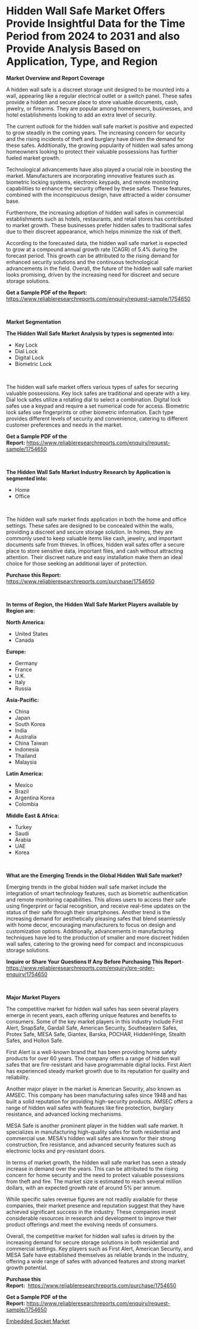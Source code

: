 <p><h1>Hidden Wall Safe Market Offers Provide Insightful Data for the Time Period from 2024 to 2031 and also Provide Analysis Based on Application, Type, and Region</h1></p><p><strong>Market Overview and Report Coverage</strong></p>
<p><p>A hidden wall safe is a discreet storage unit designed to be mounted into a wall, appearing like a regular electrical outlet or a switch panel. These safes provide a hidden and secure place to store valuable documents, cash, jewelry, or firearms. They are popular among homeowners, businesses, and hotel establishments looking to add an extra level of security.</p><p>The current outlook for the hidden wall safe market is positive and expected to grow steadily in the coming years. The increasing concern for security and the rising incidents of theft and burglary have driven the demand for these safes. Additionally, the growing popularity of hidden wall safes among homeowners looking to protect their valuable possessions has further fueled market growth.</p><p>Technological advancements have also played a crucial role in boosting the market. Manufacturers are incorporating innovative features such as biometric locking systems, electronic keypads, and remote monitoring capabilities to enhance the security offered by these safes. These features, combined with the inconspicuous design, have attracted a wider consumer base.</p><p>Furthermore, the increasing adoption of hidden wall safes in commercial establishments such as hotels, restaurants, and retail stores has contributed to market growth. These businesses prefer hidden safes to traditional safes due to their discreet appearance, which helps minimize the risk of theft.</p><p>According to the forecasted data, the hidden wall safe market is expected to grow at a compound annual growth rate (CAGR) of 5.4% during the forecast period. This growth can be attributed to the rising demand for enhanced security solutions and the continuous technological advancements in the field. Overall, the future of the hidden wall safe market looks promising, driven by the increasing need for discreet and secure storage solutions.</p></p>
<p><strong>Get a Sample PDF of the Report:</strong> <a href="https://www.reliableresearchreports.com/enquiry/request-sample/1754650">https://www.reliableresearchreports.com/enquiry/request-sample/1754650</a></p>
<p>&nbsp;</p>
<p><strong>Market Segmentation</strong></p>
<p><strong>The Hidden Wall Safe Market Analysis by types is segmented into:</strong></p>
<p><ul><li>Key Lock</li><li>Dial Lock</li><li>Digital Lock</li><li>Biometric Lock</li></ul></p>
<p>&nbsp;</p>
<p><p>The hidden wall safe market offers various types of safes for securing valuable possessions. Key lock safes are traditional and operate with a key. Dial lock safes utilize a rotating dial to select a combination. Digital lock safes use a keypad and require a set numerical code for access. Biometric lock safes use fingerprints or other biometric information. Each type provides different levels of security and convenience, catering to different customer preferences and needs in the market.</p></p>
<p><strong>Get a Sample PDF of the Report:</strong>&nbsp;<a href="https://www.reliableresearchreports.com/enquiry/request-sample/1754650">https://www.reliableresearchreports.com/enquiry/request-sample/1754650</a></p>
<p>&nbsp;</p>
<p><strong>The Hidden Wall Safe Market Industry Research by Application is segmented into:</strong></p>
<p><ul><li>Home</li><li>Office</li></ul></p>
<p>&nbsp;</p>
<p><p>The hidden wall safe market finds application in both the home and office settings. These safes are designed to be concealed within the walls, providing a discreet and secure storage solution. In homes, they are commonly used to keep valuable items like cash, jewelry, and important documents safe from thieves. In offices, hidden wall safes offer a secure place to store sensitive data, important files, and cash without attracting attention. Their discreet nature and easy installation make them an ideal choice for those seeking an additional layer of protection.</p></p>
<p><strong>Purchase this Report:</strong>&nbsp; <a href="https://www.reliableresearchreports.com/purchase/1754650">https://www.reliableresearchreports.com/purchase/1754650</a></p>
<p>&nbsp;</p>
<p><strong>In terms of Region, the Hidden Wall Safe Market Players available by Region are:</strong></p>
<p>
    <p> <strong> North America: </strong>
        <ul>
            <li>United States</li>
            <li>Canada</li>
        </ul>
        </p> 
    <p> <strong> Europe: </strong>
        <ul>
            <li>Germany</li>
            <li>France</li>
            <li>U.K.</li>
            <li>Italy</li>
            <li>Russia</li>
        </ul>
        </p> 
    <p> <strong> Asia-Pacific: </strong>
        <ul>
            <li>China</li>
            <li>Japan</li>
            <li>South Korea</li>
            <li>India</li>
            <li>Australia</li>
            <li>China Taiwan</li>
            <li>Indonesia</li>
            <li>Thailand</li>
            <li>Malaysia</li>
        </ul>
        </p> 
    <p> <strong> Latin America: </strong>
        <ul>
            <li>Mexico</li>
            <li>Brazil</li>
            <li>Argentina Korea</li>
            <li>Colombia</li>
        </ul>
        </p> 
    <p> <strong> Middle East & Africa: </strong>
        <ul>
            <li>Turkey</li>
            <li>Saudi</li>
            <li>Arabia</li>
            <li>UAE</li>
            <li>Korea</li>
        </ul>
    </p>
    </p>
<p>&nbsp;</p>
<p><strong>What are the Emerging Trends in the Global Hidden Wall Safe market?</strong></p>
<p><p>Emerging trends in the global hidden wall safe market include the integration of smart technology features, such as biometric authentication and remote monitoring capabilities. This allows users to access their safe using fingerprint or facial recognition, and receive real-time updates on the status of their safe through their smartphones. Another trend is the increasing demand for aesthetically pleasing safes that blend seamlessly with home decor, encouraging manufacturers to focus on design and customization options. Additionally, advancements in manufacturing techniques have led to the production of smaller and more discreet hidden wall safes, catering to the growing need for compact and inconspicuous storage solutions.</p></p>
<p><strong>Inquire or Share Your Questions If Any Before Purchasing This Report</strong>- <a href="https://www.reliableresearchreports.com/enquiry/pre-order-enquiry/1754650">https://www.reliableresearchreports.com/enquiry/pre-order-enquiry/1754650</a></p>
<p>&nbsp;</p>
<p><strong>Major Market Players</strong></p>
<p><p>The competitive market for hidden wall safes has seen several players emerge in recent years, each offering unique features and benefits to consumers. Some of the key market players in this industry include First Alert, SnapSafe, Gardall Safe, American Security, Southeastern Safes, Protex Safe, MESA Safe, Giantex, Barska, POCHAR, HiddenHinge, Stealth Safes, and Hollon Safe.</p><p>First Alert is a well-known brand that has been providing home safety products for over 60 years. The company offers a range of hidden wall safes that are fire-resistant and have programmable digital locks. First Alert has experienced steady market growth due to its reputation for quality and reliability.</p><p>Another major player in the market is American Security, also known as AMSEC. This company has been manufacturing safes since 1948 and has built a solid reputation for providing high-security products. AMSEC offers a range of hidden wall safes with features like fire protection, burglary resistance, and advanced locking mechanisms.</p><p>MESA Safe is another prominent player in the hidden wall safe market. It specializes in manufacturing high-quality safes for both residential and commercial use. MESA's hidden wall safes are known for their strong construction, fire resistance, and advanced security features such as electronic locks and pry-resistant doors.</p><p>In terms of market growth, the hidden wall safe market has seen a steady increase in demand over the years. This can be attributed to the rising concern for home security and the need to protect valuable possessions from theft and fire. The market size is estimated to reach several million dollars, with an expected growth rate of around 5% per annum.</p><p>While specific sales revenue figures are not readily available for these companies, their market presence and reputation suggest that they have achieved significant success in the industry. These companies invest considerable resources in research and development to improve their product offerings and meet the evolving needs of consumers.</p><p>Overall, the competitive market for hidden wall safes is driven by the increasing demand for secure storage solutions in both residential and commercial settings. Key players such as First Alert, American Security, and MESA Safe have established themselves as reliable brands in the industry, offering a wide range of safes with advanced features and strong market growth potential.</p></p>
<p><strong>Purchase this Report:</strong>&nbsp;&nbsp;<a href="https://www.reliableresearchreports.com/purchase/1754650">https://www.reliableresearchreports.com/purchase/1754650</a></p>
<p></p>
<p><strong>Get a Sample PDF of the Report:</strong>&nbsp;<a href="https://www.reliableresearchreports.com/enquiry/request-sample/1754650">https://www.reliableresearchreports.com/enquiry/request-sample/1754650</a></p>
<p><p><a href="https://github.com/angelajermaine/Market-Research-Report-List-1/blob/main/embedded-socket-market.md">Embedded Socket Market</a></p></p>